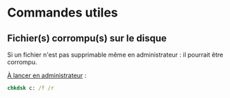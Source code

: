 # Commandes utiles

## Fichier(s) corrompu(s) sur le disque

Si un fichier n'est pas supprimable même en administrateur : il pourrait être corrompu.

[À lancer en administrateur](../RaccourcisClavier.md#Lancer-le-cmd-en-administrateur) :

```cmd
chkdsk c: /f /r
```
